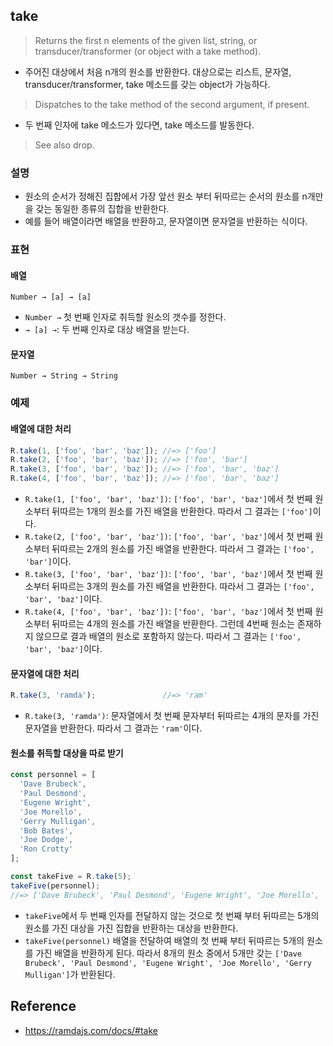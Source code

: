 ## take
> Returns the first n elements of the given list, string, or transducer/transformer (or object with a take method).
- 주어진 대상에서 처음 n개의 원소를 반환한다. 대상으로는 리스트, 문자열, transducer/transformer, take 메소드를 갖는 object가 가능하다.

> Dispatches to the take method of the second argument, if present.
- 두 번째 인자에 take 메소드가 있다면, take 메소드를 발동한다.

> See also drop.

### 설명
- 원소의 순서가 정해진 집합에서 가장 앞선 원소 부터 뒤따르는 순서의 원소를 n개만을 갖는 동일한 종류의 집합을 반환한다.
- 예를 들어 배열이라면 배열을 반환하고, 문자열이면 문자열을 반환하는 식이다.

### 표현

#### 배열
```
Number → [a] → [a]
```
- `Number →` 첫 번째 인자로 취득할 원소의 갯수를 정한다.
- `→ [a] →`: 두 번째 인자로 대상 배열을 받는다.

#### 문자열
```
Number → String → String
```

### 예제

#### 배열에 대한 처리
```js
R.take(1, ['foo', 'bar', 'baz']); //=> ['foo']
R.take(2, ['foo', 'bar', 'baz']); //=> ['foo', 'bar']
R.take(3, ['foo', 'bar', 'baz']); //=> ['foo', 'bar', 'baz']
R.take(4, ['foo', 'bar', 'baz']); //=> ['foo', 'bar', 'baz']
```
- `R.take(1, ['foo', 'bar', 'baz'])`: `['foo', 'bar', 'baz']`에서 첫 번째 원소부터 뒤따르는 1개의 원소를 가진 배열을 반환한다. 따라서 그 결과는 `['foo']`이다.
- `R.take(2, ['foo', 'bar', 'baz'])`: `['foo', 'bar', 'baz']`에서 첫 번째 원소부터 뒤따르는 2개의 원소를 가진 배열을 반환한다. 따라서 그 결과는 `['foo', 'bar']`이다.
- `R.take(3, ['foo', 'bar', 'baz'])`: `['foo', 'bar', 'baz']`에서 첫 번째 원소부터 뒤따르는 3개의 원소를 가진 배열을 반환한다. 따라서 그 결과는 `['foo', 'bar', 'baz']`이다.
- `R.take(4, ['foo', 'bar', 'baz'])`: `['foo', 'bar', 'baz']`에서 첫 번째 원소부터 뒤따르는 4개의 원소를 가진 배열을 반환한다. 그런데 4번째 원소는 존재하지 않으므로 결과 배열의 원소로 포함하지 않는다. 따라서 그 결과는 `['foo', 'bar', 'baz']`이다.

#### 문자열에 대한 처리
```js
R.take(3, 'ramda');               //=> 'ram'
```
- `R.take(3, 'ramda')`: 문자열에서 첫 번째 문자부터 뒤따르는 4개의 문자를 가진 문자열을 반환한다. 따라서 그 결과는 `'ram'`이다.

#### 원소를 취득할 대상을 따로 받기
```js
const personnel = [
  'Dave Brubeck',
  'Paul Desmond',
  'Eugene Wright',
  'Joe Morello',
  'Gerry Mulligan',
  'Bob Bates',
  'Joe Dodge',
  'Ron Crotty'
];

const takeFive = R.take(5);
takeFive(personnel);
//=> ['Dave Brubeck', 'Paul Desmond', 'Eugene Wright', 'Joe Morello', 'Gerry Mulligan']
```
- `takeFive`에서 두 번째 인자를 전달하지 않는 것으로 첫 번째 부터 뒤따르는 5개의 원소를 가진 대상을 가진 집합을 반환하는 대상을 반환한다.
- `takeFive(personnel)` 배열을 전달하여 배열의 첫 번째 부터 뒤따르는 5개의 원소를 가진 배열을 반환하게 된다. 따라서 8개의 원소 중에서 5개만 갖는 `['Dave Brubeck', 'Paul Desmond', 'Eugene Wright', 'Joe Morello', 'Gerry Mulligan']`가 반환된다.

## Reference
- https://ramdajs.com/docs/#take
